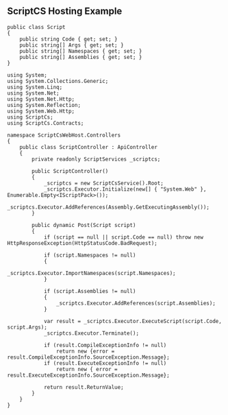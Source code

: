 ## ScriptCS Hosting Example ##

    public class Script
    {
        public string Code { get; set; }
        public string[] Args { get; set; }
        public string[] Namespaces { get; set; }
        public string[] Assemblies { get; set; }
    }

    using System;
    using System.Collections.Generic;
    using System.Linq;
    using System.Net;
    using System.Net.Http;
    using System.Reflection;
    using System.Web.Http;
    using ScriptCs;
    using ScriptCs.Contracts;

    namespace ScriptCsWebHost.Controllers
    {
        public class ScriptController : ApiController
        {
            private readonly ScriptServices _scriptcs;

            public ScriptController()
            {
                _scriptcs = new ScriptCsService().Root;
                _scriptcs.Executor.Initialize(new[] { "System.Web" }, Enumerable.Empty<IScriptPack>());
                _scriptcs.Executor.AddReferences(Assembly.GetExecutingAssembly());
            }

            public dynamic Post(Script script)
            {
                if (script == null || script.Code == null) throw new HttpResponseException(HttpStatusCode.BadRequest);

                if (script.Namespaces != null)
                {
                    _scriptcs.Executor.ImportNamespaces(script.Namespaces);
                }

                if (script.Assemblies != null)
                {
                    _scriptcs.Executor.AddReferences(script.Assemblies);
                }

                var result = _scriptcs.Executor.ExecuteScript(script.Code, script.Args);
                _scriptcs.Executor.Terminate();

                if (result.CompileExceptionInfo != null)
                    return new {error = result.CompileExceptionInfo.SourceException.Message};
                if (result.ExecuteExceptionInfo != null)
                    return new { error = result.ExecuteExceptionInfo.SourceException.Message};

                return result.ReturnValue;
            }
        }
    }
